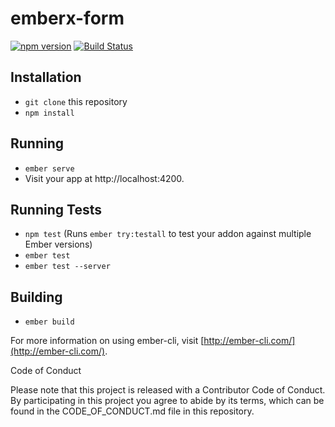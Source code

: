 # emberx-form
[![npm version](https://badge.fury.io/js/emberx-form.svg)](http://badge.fury.io/js/emberx-form)
[![Build Status](https://travis-ci.org/thefrontside/emberx-form.svg?branch=master)](https://travis-ci.org/thefrontside/emberx-form)

<Sweet Tagline Here>

## Installation

* `git clone` this repository
* `npm install`

## Running

* `ember serve`
* Visit your app at http://localhost:4200.

## Running Tests

* `npm test` (Runs `ember try:testall` to test your addon against multiple Ember versions)
* `ember test`
* `ember test --server`

## Building

* `ember build`

For more information on using ember-cli, visit [http://ember-cli.com/](http://ember-cli.com/).

Code of Conduct

Please note that this project is released with a Contributor Code of Conduct. By participating in this project you agree to abide by its terms, which can be found in the CODE_OF_CONDUCT.md file in this repository.
